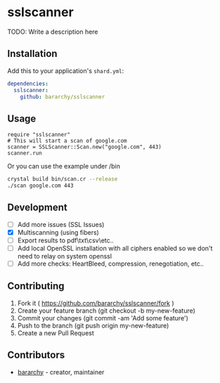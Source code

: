 # sslscanner

TODO: Write a description here

## Installation

Add this to your application's `shard.yml`:

```yaml
dependencies:
  sslscanner:
    github: bararchy/sslscanner
```

## Usage

```crystal
require "sslscanner"
# This will start a scan of google.com
scanner = SSLScanner::Scan.new("google.com", 443)
scanner.run
```

Or you can use the example under /bin

```bash
crystal build bin/scan.cr --release
./scan google.com 443
```

## Development

- [ ] Add more issues (SSL Issues)  
- [x] Multiscanning (using fibers)  
- [ ] Export results to pdf\txt\csv\etc..  
- [ ] Add local OpenSSL installation with all ciphers enabled so we don't need to relay on system openssl  
- [ ] Add more checks: HeartBleed, compression, renegotiation, etc..  

## Contributing

1. Fork it ( https://github.com/bararchy/sslscanner/fork )
2. Create your feature branch (git checkout -b my-new-feature)
3. Commit your changes (git commit -am 'Add some feature')
4. Push to the branch (git push origin my-new-feature)
5. Create a new Pull Request

## Contributors

- [bararchy](https://github.com/bararchy) - creator, maintainer
